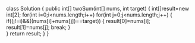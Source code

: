 class Solution {
    public int[] twoSum(int[] nums, int target) {
        int[]result=new int[2];
        for(int i=0;i<nums.length;i++)
            for(int j=0;j<nums.length;j++)
             {
                if((j!=i)&&((nums[i]+nums[j])==target))
                {
                    result[0]=nums[i];
                    result[1]=nums[j];
                    break;
                }      
             } 
        return result;
    }
}